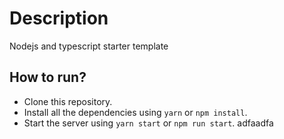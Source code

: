# Description

Nodejs and typescript starter template

## How to run?

- Clone this repository.
- Install all the dependencies using `yarn` or `npm install`.
- Start the server using `yarn start` or `npm run start`.
adfaadfa
<!-- Updated on 2025-07-12 10:55:10 -->

<!-- Updated on 2025-07-12 11:53:05 -->

<!-- Updated on 2025-07-13 10:59:59 -->

<!-- Updated on 2025-07-13 11:10:18 -->

<!-- Updated on 2025-07-13 11:31:01 -->

<!-- Updated on 2025-07-13 12:40:46 -->

<!-- Updated on 2025-07-13 12:44:22 -->

<!-- Updated on 2025-07-13 12:46:51 -->

<!-- Updated on 2025-07-13 12:50:39 -->
